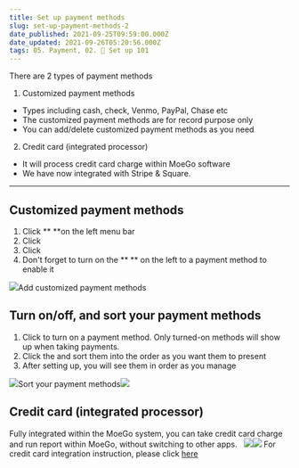 ```yaml
---
title: Set up payment methods
slug: set-up-payment-methods-2
date_published: 2021-09-25T09:59:00.000Z
date_updated: 2021-09-26T05:20:56.000Z
tags: 05. Payment, 02. 🌟 Set up 101
---
```


There are 2 types of payment methods

1. Customized payment methods

- Types including cash, check, Venmo, PayPal, Chase etc
- The customized payment methods are for record purpose only
- You can add/delete customized payment methods as you need

2. Credit card (integrated processor)

- It will process credit card charge within MoeGo software
- We have now integrated with Stripe & Square. 

---

## Customized payment methods

1. Click **<Setting> **on the left menu bar
2. Click **<Payment>**
3. Click **<Add new payment method>**
4. Don't forget to turn on the ** <toggle>** on the left to a payment method to enable it

![](__GHOST_URL__/content/images/2021/06/Add_customized_payment.gif)Add customized payment methods
##  Turn on/off, and sort your payment methods

1. Click **<toggle>** to turn on a payment method. Only turned-on methods will show up when taking payments.
2. Click the **<hamburger icon>** and sort them into the order as you want them to present
3. After setting up, you will see them in order as you manage

![](__GHOST_URL__/content/images/2021/06/Switch_off_payment_method.gif)Sort your payment methods![](__GHOST_URL__/content/images/2021/06/payment-method-on-ticket.png)
## Credit card (integrated processor)

Fully integrated within the MoeGo system, you can take credit card charge and run report within MoeGo, without switching to other apps.  
![](__GHOST_URL__/content/images/2021/09/image-19.png)![](__GHOST_URL__/content/images/2021/09/image-20.png)
For credit card integration instruction, please click [here](__GHOST_URL__/set-up-credit-card-payment/)
